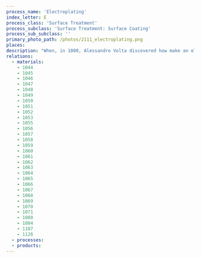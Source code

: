 ```yaml
---
process_name: 'Electroplating'
index_letter: E
process_class: 'Surface Treatment'
process_subclass: 'Surface Treatment: Surface Coating'
process_sub_subclass: ''
primary_photo_path: /photos/2111_electroplating.png
places: 
description: "When, in 1800, Alessandro Volta discovered how make an electric battery, he unleashed the development of electro-chemistry. By 1806 Humphrey Davy, prolific inventor, had developed ways of plating metals from their salts and solutions - ELECTRO-PLATING. The component (cathode) and the metallizing source material (anode) are submerged in the aqueous electrolyte where a direct electrical current drives metal ions from the source material to the component, creating a thin metal coating."
relations: 
  - materials: 
    - 1044
    - 1045
    - 1046
    - 1047
    - 1048
    - 1049
    - 1050
    - 1051
    - 1052
    - 1053
    - 1055
    - 1056
    - 1057
    - 1058
    - 1059
    - 1060
    - 1061
    - 1062
    - 1063
    - 1064
    - 1065
    - 1066
    - 1067
    - 1068
    - 1069
    - 1070
    - 1071
    - 1080
    - 1084
    - 1107
    - 1128
  - processes: 
  - products: 
---
```

